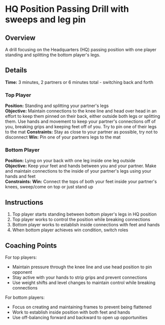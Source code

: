 # HQ Position Passing Drill with sweeps and leg pin

## Overview
A drill focusing on the Headquarters (HQ) passing position with one player standing and splitting the bottom player's legs.

## Details
**Time:** 3 minutes, 2 partners or 6 minutes total - switching back and forth

### Top Player
**Position:** Standing and splitting your partner's legs  
**Objective:** Maintain connections to the knee line and head over head in an effort to keep them pinned on their back, either outside both legs or splitting them. Use hands and movement to keep your partner's connections off of you, breaking grips and keeping feet off of you. Try to pin one of their legs to the mat
**Constraints:** Stay as close to your partner as possible, try not to disconnect
**Win:** Pin one of your partners legs to the mat

### Bottom Player
**Position:** Lying on your back with one leg inside one leg outside  
**Objective:** Keep your feet and hands between you and your partner. Make and maintain connections to the inside of your partner's legs using your hands and feet  
**Constraints:** 
**Win:** Connect the tops of both your feet inside your partner's knees, sweep/come on top or just stand up

## Instructions
1. Top player starts standing between bottom player's legs in HQ position
2. Top player works to control the position while breaking connections
3. Bottom player works to establish inside connections with feet and hands
4. When bottom player achieves win condition, switch roles

## Coaching Points
For top players:
- Maintain pressure through the knee line and use head position to pin opponent
- Stay active with your hands to strip grips and prevent connections
- Use weight shifts and level changes to maintain control while breaking connections

For bottom players:
- Focus on creating and maintaining frames to prevent being flattened
- Work to establish inside position with both feet and hands
- Use off-balancing forward and backward to open up opportunities
